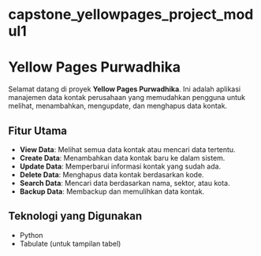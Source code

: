 # capstone_yellowpages_project_modul1
# Yellow Pages Purwadhika

Selamat datang di proyek **Yellow Pages Purwadhika**. Ini adalah aplikasi manajemen data kontak perusahaan yang memudahkan pengguna untuk melihat, menambahkan, mengupdate, dan menghapus data kontak.

## Fitur Utama

- **View Data**: Melihat semua data kontak atau mencari data tertentu.
- **Create Data**: Menambahkan data kontak baru ke dalam sistem.
- **Update Data**: Memperbarui informasi kontak yang sudah ada.
- **Delete Data**: Menghapus data kontak berdasarkan kode.
- **Search Data**: Mencari data berdasarkan nama, sektor, atau kota.
- **Backup Data**: Membackup dan memulihkan data kontak.

## Teknologi yang Digunakan

- Python
- Tabulate (untuk tampilan tabel)


